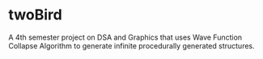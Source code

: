 # twoBird
A 4th semester project on DSA and Graphics that uses Wave Function Collapse Algorithm to generate infinite procedurally generated structures.
